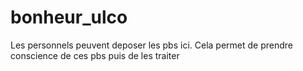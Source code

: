 # bonheur_ulco
Les personnels peuvent deposer les pbs ici. Cela permet de prendre conscience de ces pbs puis de les traiter
